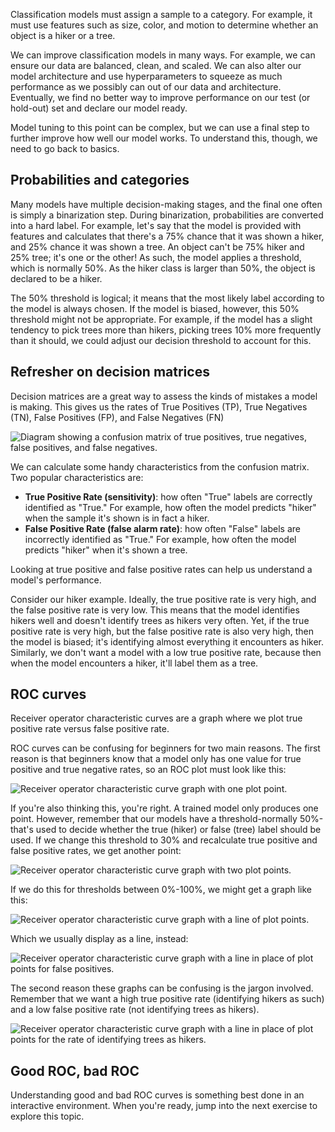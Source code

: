 Classification models must assign a sample to a category. For example, it must use features such as size, color, and motion to determine whether an object is a hiker or a tree.

We can improve classification models in many ways. For example, we can ensure our data are balanced, clean, and scaled. We can also alter our model architecture and use hyperparameters to squeeze as much performance as we possibly can out of our data and architecture. Eventually, we find no better way to improve performance on our test (or hold-out) set and declare our model ready.

Model tuning to this point can be complex, but we can use a final step to further improve how well our model works. To understand this, though, we need to go back to basics.

## Probabilities and categories

Many models have multiple decision-making stages, and the final one often is simply a binarization step. During binarization, probabilities are converted into a hard label. For example, let's say that the model is provided with features and calculates that there's a 75% chance that it was shown a hiker, and 25% chance it was shown a tree. An object can't be 75% hiker and 25% tree; it's one or the other! As such, the model applies a threshold, which is normally 50%. As the hiker class is larger than 50%, the object is declared to be a hiker.

The 50% threshold is logical; it means that the most likely label according to the model is always chosen. If the model is biased, however, this 50% threshold might not be appropriate. For example, if the model has a slight tendency to pick trees more than hikers, picking trees 10% more frequently than it should, we could adjust our decision threshold to account for this.

## Refresher on decision matrices

Decision matrices are a great way to assess the kinds of mistakes a model is making. This gives us the rates of True Positives (TP), True Negatives (TN), False Positives (FP), and False Negatives (FN)

![Diagram showing a confusion matrix of true positives, true negatives, false positives, and false negatives.](../media/2-decision-matrices.png)

We can calculate some handy characteristics from the confusion matrix. Two popular characteristics are:

* **True Positive Rate (sensitivity)**: how often "True" labels are correctly identified as "True." For example, how often the model predicts "hiker" when the sample it's shown is in fact a hiker.
* **False Positive Rate (false alarm rate)**: how often "False" labels are incorrectly identified as "True." For example, how often the model predicts "hiker" when it's shown a tree.

Looking at true positive and false positive rates can help us understand a model's performance.

Consider our hiker example. Ideally, the true positive rate is very high, and the false positive rate is very low. This means that the model identifies hikers well and doesn't identify trees as hikers very often. Yet, if the true positive rate is very high, but the false positive rate is also very high, then the model is biased; it's identifying almost everything it encounters as hiker. Similarly, we don't want a model with a low true positive rate, because then when the model encounters a hiker, it'll label them as a tree.

## ROC curves

Receiver operator characteristic curves are a graph where we plot true positive rate versus false positive rate.

ROC curves can be confusing for beginners for two main reasons. The first reason is that beginners know that a model only has one value for true positive and true negative rates, so an ROC plot must look like this:

![Receiver operator characteristic curve graph with one plot point.](../media/roc-graph.png)

If you're also thinking this, you're right. A trained model only produces one point. However, remember that our models have a threshold-normally 50%-that's used to decide whether the true (hiker) or false (tree) label should be used. If we change this threshold to 30% and recalculate true positive and false positive rates, we get another point:

![Receiver operator characteristic curve graph with two plot points.](../media/roc-graph-2.png)

If we do this for thresholds between 0%-100%, we might get a graph like this:

![Receiver operator characteristic curve graph with a line of plot points.](../media/roc-graph-3.png)

Which we usually display as a line, instead:

![Receiver operator characteristic curve graph with a line in place of plot points for false positives.](../media/roc-graph-4.png)

The second reason these graphs can be confusing is the jargon involved. Remember that we want a high true positive rate (identifying hikers as such) and a low false positive rate (not identifying trees as hikers).

![Receiver operator characteristic curve graph with a line in place of plot points for the rate of identifying trees as hikers.](../media/roc-graph-5.png)

## Good ROC, bad ROC

Understanding good and bad ROC curves is something best done in an interactive environment. When you're ready, jump into the next exercise to explore this topic.
